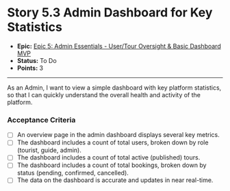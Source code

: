 # Story 5.3 Admin Dashboard for Key Statistics

- **Epic:** [Epic 5: Admin Essentials - User/Tour Oversight & Basic Dashboard MVP](https://www.notion.so/Epic-5-Admin-Essentials-User-Tour-Oversight-Basic-Dashboard-MVP-a6a9782a201f44059e661858c3503f8e)
- **Status:** To Do
- **Points:** 3

---

As an Admin, I want to view a simple dashboard with key platform statistics, so that I can quickly understand the overall health and activity of the platform.

### Acceptance Criteria

- [ ] An overview page in the admin dashboard displays several key metrics.
- [ ] The dashboard includes a count of total users, broken down by role (tourist, guide, admin).
- [ ] The dashboard includes a count of total active (published) tours.
- [ ] The dashboard includes a count of total bookings, broken down by status (pending, confirmed, cancelled).
- [ ] The data on the dashboard is accurate and updates in near real-time. 